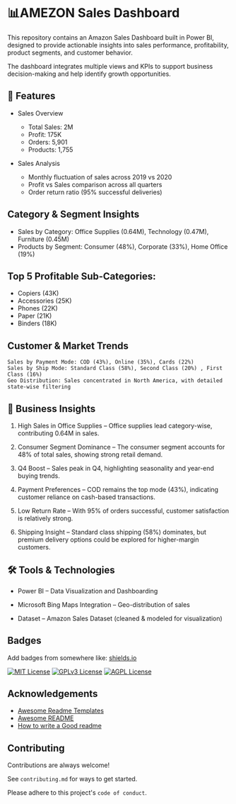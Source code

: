 
# 📊AMEZON Sales Dashboard

This repository contains an Amazon Sales Dashboard built in Power BI, designed to provide actionable insights into sales performance, profitability, product segments, and customer behavior.

The dashboard integrates multiple views and KPIs to support business decision-making and help identify growth opportunities.

## 🚀 Features

* Sales Overview
    * Total Sales: 2M
    * Profit: 175K
    * Orders: 5,901
    * Products: 1,755

* Sales Analysis

    * Monthly fluctuation of sales across 2019 vs 2020
    * Profit vs Sales comparison across all quarters
    * Order return ratio (95% successful deliveries)
    
## Category & Segment Insights
* Sales by Category: Office Supplies (0.64M), Technology (0.47M), Furniture (0.45M)
* Products by Segment: Consumer (48%), Corporate (33%), Home Office (19%) 

## Top 5 Profitable Sub-Categories:
* Copiers (43K)
* Accessories (25K)
* Phones (22K)
* Paper (21K)
* Binders (18K)

## Customer & Market Trends

    Sales by Payment Mode: COD (43%), Online (35%), Cards (22%)
    Sales by Ship Mode: Standard Class (58%), Second Class (20%) , First Class (16%)
    Geo Distribution: Sales concentrated in North America, with detailed state-wise filtering

## 📌 Business Insights

1. High Sales in Office Supplies – Office supplies lead category-wise, contributing 0.64M in sales.

2. Consumer Segment Dominance – The consumer segment accounts for 48% of total sales, showing strong retail demand.

3. Q4 Boost – Sales peak in Q4, highlighting seasonality and year-end buying trends.

4. Payment Preferences – COD remains the top mode (43%), indicating customer reliance on cash-based transactions.

5. Low Return Rate – With 95% of orders successful, customer satisfaction is relatively strong.

6. Shipping Insight – Standard class shipping (58%) dominates, but premium delivery options could be explored for higher-margin customers.

## 🛠️ Tools & Technologies

* Power BI – Data Visualization and Dashboarding

* Microsoft Bing Maps Integration – Geo-distribution of sales

* Dataset – Amazon Sales Dataset (cleaned & modeled for visualization)



## Badges

Add badges from somewhere like: [shields.io](https://shields.io/)

[![MIT License](https://img.shields.io/badge/License-MIT-green.svg)](https://choosealicense.com/licenses/mit/)
[![GPLv3 License](https://img.shields.io/badge/License-GPL%20v3-yellow.svg)](https://opensource.org/licenses/)
[![AGPL License](https://img.shields.io/badge/license-AGPL-blue.svg)](http://www.gnu.org/licenses/agpl-3.0)


## Acknowledgements

 - [Awesome Readme Templates](https://awesomeopensource.com/project/elangosundar/awesome-README-templates)
 - [Awesome README](https://github.com/matiassingers/awesome-readme)
 - [How to write a Good readme](https://bulldogjob.com/news/449-how-to-write-a-good-readme-for-your-github-project)


## Contributing

Contributions are always welcome!

See `contributing.md` for ways to get started.

Please adhere to this project's `code of conduct`.

